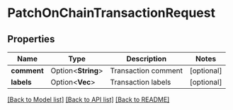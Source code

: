 # PatchOnChainTransactionRequest

## Properties

Name | Type | Description | Notes
------------ | ------------- | ------------- | -------------
**comment** | Option<**String**> | Transaction comment | [optional]
**labels** | Option<**Vec<String>**> | Transaction labels | [optional]

[[Back to Model list]](../README.md#documentation-for-models) [[Back to API list]](../README.md#documentation-for-api-endpoints) [[Back to README]](../README.md)


